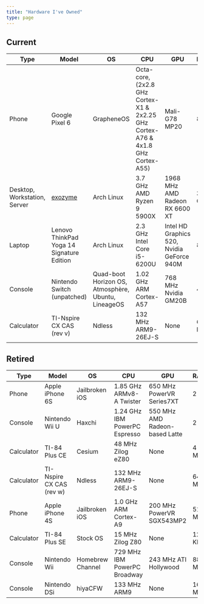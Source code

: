 ```yaml
---
title: "Hardware I've Owned"
type: page
---
```



## Current
| Type | Model | OS | CPU | GPU | RAM |
| --- | --- | --- | --- | --- | --- |
| Phone | Google Pixel 6 | GrapheneOS | Octa-core, (2x2.8 GHz Cortex-X1 & 2x2.25 GHz Cortex-A76 & 4x1.8 GHz Cortex-A55) | Mali-G78 MP20 | 8 GB |
| Desktop, Workstation, Server | [exozyme](exozy.me) | Arch Linux | 3.7 GHz AMD Ryzen 9 5900X | 1968 MHz AMD Radeon RX 6600 XT | 32 GB |
| Laptop | Lenovo ThinkPad Yoga 14 Signature Edition | Arch Linux | 2.3 GHz Intel Core i5-6200U | Intel HD Graphics 520, Nvidia GeForce 940M | 8 GB |
| Console | Nintendo Switch (unpatched) | Quad-boot Horizon OS, Atmosphère, Ubuntu, LineageOS | 1.02 GHz ARM Cortex-A57 | 768 MHz Nvidia GM20B | 4 GB |
| Calculator | TI-Nspire CX CAS (rev v) | Ndless | 132 MHz ARM9-26EJ-S | None | 64 MB |

## Retired
| Type | Model | OS | CPU | GPU | RAM |
| --- | --- | --- | --- | --- | --- |
| Phone | Apple iPhone 6S | Jailbroken iOS | 1.85 GHz ARMv8-A Twister | 650 MHz PowerVR Series7XT | 2 GB |
| Console | Nintendo Wii U | Haxchi | 1.24 GHz IBM PowerPC Espresso | 550 MHz AMD Radeon-based Latte | 2 GB |
| Calculator | TI-84 Plus CE | Cesium | 48 MHz Zilog eZ80 | None | 4 MB |
| Calculator | TI-Nspire CX CAS (rev w) | Ndless | 132 MHz ARM9-26EJ-S | None | 64 MB |
| Phone | Apple iPhone 4S | Jailbroken iOS | 1.0 GHz ARM Cortex-A9 | 200 MHz PowerVR SGX543MP2 | 512 MB |
| Calculator | TI-84 Plus SE | Stock OS | 15 MHz Zilog Z80 | None | 128 KB |
| Console | Nintendo Wii | Homebrew Channel | 729 MHz IBM PowerPC Broadway | 243 MHz ATI Hollywood | 88 MB |
| Console | Nintendo DSi | hiyaCFW | 133 MHz ARM9 | None | 16 MB |
